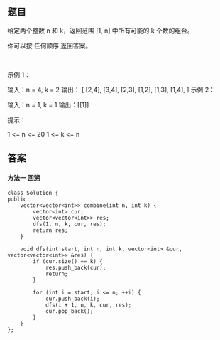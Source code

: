 ## 题目
给定两个整数 n 和 k，返回范围 [1, n] 中所有可能的 k 个数的组合。

你可以按 任何顺序 返回答案。

 

示例 1：

输入：n = 4, k = 2
输出：
[
  [2,4],
  [3,4],
  [2,3],
  [1,2],
  [1,3],
  [1,4],
]
示例 2：

输入：n = 1, k = 1
输出：[[1]]
 

提示：

1 <= n <= 20
1 <= k <= n

## 答案

#### 方法一 回溯
```
class Solution {
public:
    vector<vector<int>> combine(int n, int k) {
        vector<int> cur;
        vector<vector<int>> res;
        dfs(1, n, k, cur, res);
        return res;
    }

    void dfs(int start, int n, int k, vector<int> &cur, vector<vector<int>> &res) {
        if (cur.size() == k) {
            res.push_back(cur);
            return;
        }

        for (int i = start; i <= n; ++i) {
            cur.push_back(i);
            dfs(i + 1, n, k, cur, res);
            cur.pop_back();
        }
    }
}; 
```
